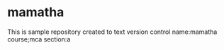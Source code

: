 # mamatha
This is sample repository created to text version control
name:mamatha
course;mca
section:a
